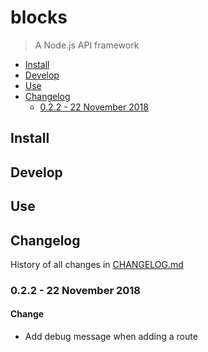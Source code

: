 <!-- markdownlint-disable line-length -->

# blocks

> A Node.js API framework

<!-- MarkdownTOC levels="1,2,3" autolink="true" indent="  " -->

- [Install](#install)
- [Develop](#develop)
- [Use](#use)
- [Changelog](#changelog)
  - [0.2.2 - 22 November 2018](#022---22-november-2018)

<!-- /MarkdownTOC -->

## Install

## Develop

## Use

## Changelog

History of all changes in [CHANGELOG.md](/CHANGELOG.md)

### 0.2.2 - 22 November 2018

#### Change

- Add debug message when adding a route
